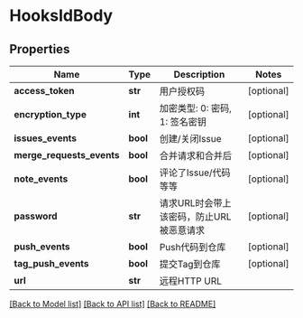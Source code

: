 # HooksIdBody

## Properties
Name | Type | Description | Notes
------------ | ------------- | ------------- | -------------
**access_token** | **str** | 用户授权码 | [optional] 
**encryption_type** | **int** | 加密类型: 0: 密码, 1: 签名密钥 | [optional] 
**issues_events** | **bool** | 创建/关闭Issue | [optional] 
**merge_requests_events** | **bool** | 合并请求和合并后 | [optional] 
**note_events** | **bool** | 评论了Issue/代码等等 | [optional] 
**password** | **str** | 请求URL时会带上该密码，防止URL被恶意请求 | [optional] 
**push_events** | **bool** | Push代码到仓库 | [optional] 
**tag_push_events** | **bool** | 提交Tag到仓库 | [optional] 
**url** | **str** | 远程HTTP URL | 

[[Back to Model list]](../README.md#documentation-for-models) [[Back to API list]](../README.md#documentation-for-api-endpoints) [[Back to README]](../README.md)

